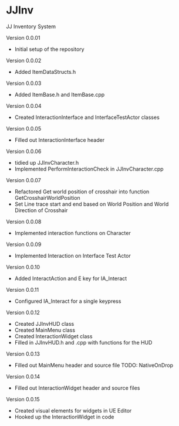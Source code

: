 # JJInv
JJ Inventory System

Version 0.0.01
- Initial setup of the repository

Version 0.0.02
- Added ItemDataStructs.h

Version 0.0.03
- Added ItemBase.h and ItemBase.cpp

Version 0.0.04
- Created InteractionInterface and InterfaceTestActor classes

Version 0.0.05
- Filled out InteractionInterface header

Version 0.0.06
- tidied up JJInvCharacter.h 
- Implemented PerformInteractionCheck in JJInvCharacter.cpp

Version 0.0.07
- Refactored Get world position of crosshair into function GetCrosshairWorldPosition
- Set Line trace start and end based on World Position and World Direction of Crosshair

Version 0.0.08
-  Implemented interaction functions on Character

Version 0.0.09
- Implemented Interaction on Interface Test Actor

Version 0.0.10
- Added InteractAction and E key for IA_Interact

Version 0.0.11
- Configured IA_Interact for a single keypress

Version 0.0.12
- Created JJInvHUD class
- Created MainMenu class
- Created InteractionWidget class
- Filled in JJInvHUD.h and .cpp with functions for the HUD

Version 0.0.13
- Filled out MainMenu header and source file TODO: NativeOnDrop

Version 0.0.14
- Filled out InteractionWidget header and source files

Version 0.0.15
- Created visual elements for widgets in UE Editor
- Hooked up the InteractionWidget in code